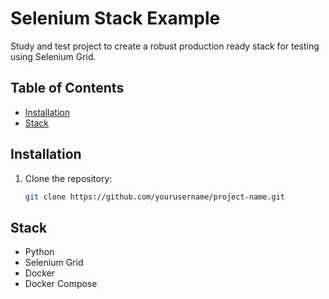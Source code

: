 # Selenium Stack Example

Study and test project to create a robust production ready stack for testing using Selenium Grid.

## Table of Contents

- [Installation](#installation)
- [Stack](#stack)

## Installation

1. Clone the repository:
   ```bash
   git clone https://github.com/yourusername/project-name.git

## Stack

- Python
- Selenium Grid
- Docker
- Docker Compose
